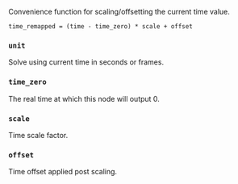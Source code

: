 Convenience function for scaling/offsetting the current time value.

```
time_remapped = (time - time_zero) * scale + offset
```

### `unit`
Solve using current time in seconds or frames.

### `time_zero`
The real time at which this node will output 0.

### `scale`
Time scale factor.

### `offset`
Time offset applied post scaling.
